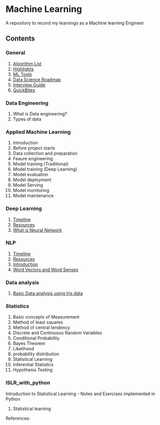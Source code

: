 # Machine Learning
 
A repository to record my learnings as a Machine learning Engineer


## Contents

### General

1. [Algorithm List](https://github.com/rishinrahim/ML-DL/blob/master/General/001_algorithm_list.md)
2. [Highlights](https://github.com/rishinrahim/ML-DL/blob/master/General/002-Highlights.md) 
3. [ML Tools](https://github.com/rishinrahim/ML-DL/blob/master/General/003_ML_tools.md)
4. [Data Science Roadmap](https://github.com/rishinrahim/ML-DL/blob/master/General/004_Data_Science_Roadmap.md)
5. [Interview Guide](https://github.com/rishinrahim/ML-DL/blob/master/General/005_Interview_Guide.md)
6. [QuickBites](https://github.com/rishinrahim/ML-DL/blob/master/General/006_quickbites.md)

### Data Engineering
1. What is Data engineering?
2. Types of data

### Applied Machine Learning 
1. Introduction
2. Before project starts
3. Data collection and preparation
4. Feaure engineering
5. Model training (Traditional)
6. Model training (Deep Learning)
7. Model evaluation
8. Model deployment
9. Model Serving
10. Model monitoring
11. Model maintenance

### Deep Learning

1. [Timeline](https://github.com/rishinrahim/ML-DL/blob/master/Deep_Learning/001_timeline.md)
2. [Resources](https://github.com/rishinrahim/ML-DL/blob/master/Deep_Learning/002_Resources.md)  
3. [What is Neural Network](https://github.com/rishinrahim/ML-DL/blob/master/Deep_Learning/003_What%20is%20Neural%20Network.md)


### NLP

1. [Timeline](https://github.com/rishinrahim/ML-DL/blob/master/NLP/001_timeline.md)
2. [Resources](https://github.com/rishinrahim/ML-DL/blob/master/NLP/002_resources.md)  
2. [Introduction](https://github.com/rishinrahim/ML-DL/blob/master/NLP/003_Introduction.md) 
3. [Word Vectors and Word Senses](https://github.com/rishinrahim/ML-DL/blob/master/NLP/004_Word_Vectors_and_Word_Senses.md)


### Data analysis

1. [Basic Data analysis using Iris data](https://github.com/rishinrahim/ML-DL/blob/master/Notebooks/basic-data-analysis-using-iris-data.ipynb)

### Statistics

1. Basic concepts of Measurement
2. Method of least squares
3. Method of central tendency
4. Discrete and Continuous Random Variables
5. Conditional Probability
6. Bayes Theorem
7. Likelihood
8. probability distribution
9. Statistical Learning
10. Inferential Statistics
11. Hypothesis Testing


### ISLR_with_python
Introduction to Statistical Learning - Notes and Exercises implemented in Python

1. Statistical learning


References:




